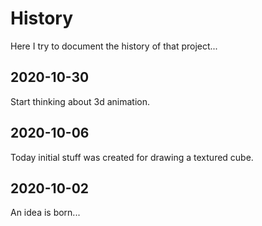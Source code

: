 # History

Here I try to document the history of that project...

## 2020-10-30
Start thinking about 3d animation.

## 2020-10-06
Today initial stuff was created for drawing a textured cube.

## 2020-10-02
An idea is born...
